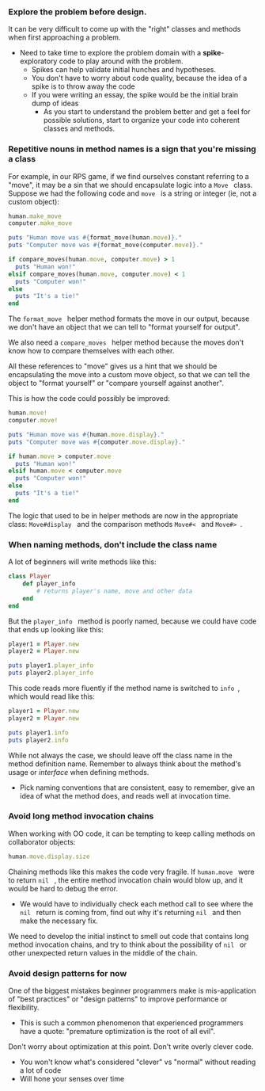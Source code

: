 ### Explore the problem before design.

It can be very difficult to come up with the "right" classes and methods when first approaching a problem.
- Need to take time to explore the problem domain with a **spike**-exploratory code to play around with the problem.
	- Spikes can help validate initial hunches and hypotheses.
	- You don't have to worry about code quality, because the idea of a spike is to throw away the code
	- If you were writing an essay, the spike would be the initial brain dump of ideas
		- As you start to understand the problem better and get a feel for possible solutions, start to organize your code into coherent classes and methods.

### Repetitive nouns in method names is a sign that you're missing a class

For example, in our RPS game, if we find ourselves constant referring to a "move", it may be a sin that we should encapsulate logic into a `Move ` class. Suppose we had the following code and `move ` is a string or integer (ie, not a custom object):

```ruby
human.make_move
computer.make_move

puts "Human move was #{format_move(human.move)}."
puts "Computer move was #{format_move(computer.move)}."

if compare_moves(human.move, computer.move) > 1
  puts "Human won!"
elsif compare_moves(human.move, computer.move) < 1
  puts "Computer won!"
else
  puts "It's a tie!"
end
```

The `format_move ` helper method formats the move in our output, because we don't have an object that we can tell to "format yourself for output". 

We also need a `compare_moves ` helper method because the moves don't know how to compare themselves with each other.

All these references to "move" gives us a hint that we should be encapsulating the move into a custom move object, so that we can tell the object to "format yourself" or "compare yourself against another".

This is how the code could possibly be improved:

```ruby
human.move!
computer.move!

puts "Human move was #{human.move.display}."
puts "Computer move was #{computer.move.display}."

if human.move > computer.move
  puts "Human won!"
elsif human.move < computer.move
  puts "Computer won!"
else
  puts "It's a tie!"
end
```

The logic that used to be in helper methods are now in the appropriate class: `Move#display ` and the comparison methods `Move#< ` and `Move#> `.

### When naming methods, don't include the class name

A lot of beginners will write methods like this:

```ruby
class Player
	def player_info
		# returns player's name, move and other data
	end
end
```

But the `player_info ` method is poorly named, because we could have code that ends up looking like this:

```ruby
player1 = Player.new
player2 = Player.new

puts player1.player_info
puts player2.player_info
```

This code reads more fluently if the method name is switched to `info `, which would read like this:

```ruby
player1 = Player.new
player2 = Player.new

puts player1.info
puts player2.info
```

While not always the case, we should leave off the class name in the method definition name. Remember to always think about the method's usage or *interface* when defining methods.
- Pick naming conventions that are consistent, easy to remember, give an idea of what the method does, and reads well at invocation time.

### Avoid long method invocation chains

When working with OO code, it can be tempting to keep calling methods on collaborator objects:

```ruby
human.move.display.size
```

Chaining methods like this makes the code very fragile. If `human.move ` were to return `nil ` , the entire method invocation chain would blow up, and it would be hard to debug the error.
- We would have to individually check each method call to see where the `nil ` return is coming from, find out why it's returning `nil ` and then make the necessary fix.

We need to develop the initial instinct to smell out code that contains long method invocation chains, and try to think about the possibility of `nil ` or other unexpected return values in the middle of the chain.

### Avoid design patterns for now

One of the biggest mistakes beginner programmers make is mis-application of "best practices" or "design patterns" to improve performance or flexibility. 
- This is such a common phenomenon that experienced programmers have a quote: "premature optimization is the root of all evil".

Don't worry about optimization at this point. Don't write overly clever code.
- You won't know what's considered "clever" vs "normal" without reading a lot of code
- Will hone your senses over time